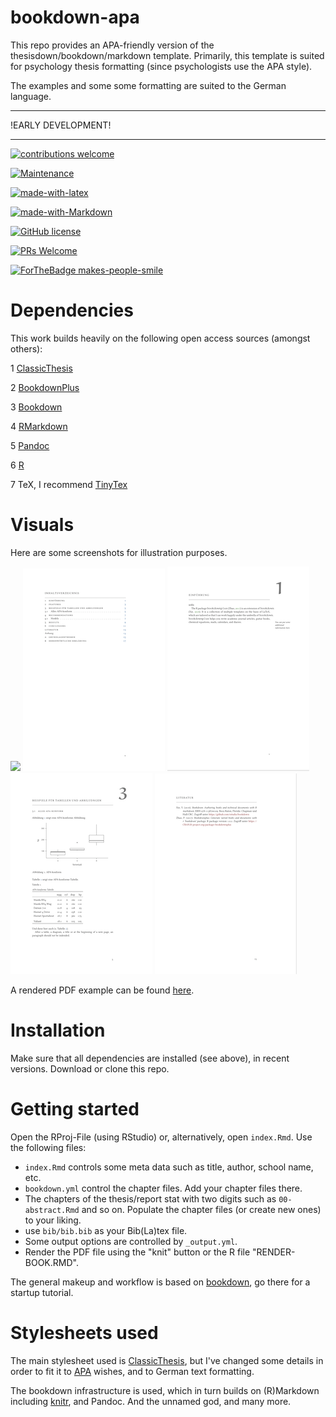 # bookdown-apa
This repo provides an APA-friendly version of the thesisdown/bookdown/markdown template. Primarily, this template is suited for psychology thesis formatting (since psychologists use the APA style).

The examples and some some formatting are suited to the German language.

---

!EARLY DEVELOPMENT!

---



[![contributions welcome](https://img.shields.io/badge/contributions-welcome-brightgreen.svg?style=flat)](https://github.com/dwyl/esta/issues)

[![Maintenance](https://img.shields.io/badge/Maintained%3F-yes-green.svg)](https://GitHub.com/Naereen/StrapDown.js/graphs/commit-activity)

[![made-with-latex](https://img.shields.io/badge/Made%20with-LaTeX-1f425f.svg)](https://www.latex-project.org/)

[![made-with-Markdown](https://img.shields.io/badge/Made%20with-Markdown-1f425f.svg)](http://commonmark.org)

[![GitHub license](https://img.shields.io/github/license/Naereen/StrapDown.js.svg)](https://github.com/Naereen/StrapDown.js/blob/master/LICENSE)

[![PRs Welcome](https://img.shields.io/badge/PRs-welcome-brightgreen.svg?style=flat-square)](http://makeapullrequest.com)

[![ForTheBadge makes-people-smile](http://ForTheBadge.com/images/badges/makes-people-smile.svg)](http://ForTheBadge.com)



# Dependencies


This work builds heavily on the following open access sources (amongst others):


1 [ClassicThesis](https://ctan.org/pkg/classicthesis?lang=en)

2 [BookdownPlus](https://bookdown.org/baydap/bookdownplus/)

3 [Bookdown](https://bookdown.org/yihui/bookdown/)

4 [RMarkdown](https://rmarkdown.rstudio.com/)

5 [Pandoc](https://pandoc.org/)

6 [R](https://cran.r-project.org/)

7 TeX, I recommend [TinyTex](https://yihui.name/tinytex/)



# Visuals

Here are some screenshots for illustration purposes.

![](/images/ex1.pn) ![](/images/ex2.png) ![](/images/ex3.png) ![i](/images/ex4.png) ![](/images/ex5.png)


A rendered PDF example can be found [here](/_book/FOM-Thesis.pdf).








# Installation


Make sure that all dependencies are installed (see above), in recent versions. Download or clone this repo. 



# Getting started

Open the RProj-File (using RStudio) or, alternatively, open `index.Rmd`. Use the following files:

- `index.Rmd` controls some meta data such as title, author, school name, etc.
- `bookdown.yml` control the chapter files. Add your chapter files there.
- The chapters of the thesis/report stat with two digits such as `00-abstract.Rmd` and so on. Populate the chapter files (or create new ones) to your liking.
- use `bib/bib.bib` as your Bib(La)tex file. 
- Some output options are controlled by `_output.yml`.
- Render the PDF file using the "knit" button or the R file "RENDER-BOOK.RMD".



The general makeup and workflow is based on [bookdown](https://bookdown.org/yihui/bookdown/), go there for a startup tutorial.


# Stylesheets used


The main stylesheet used is [ClassicThesis](https://ctan.org/pkg/classicthesis?lang=en), but I've changed some details in order to fit it to [APA](https://www.apa.org/) wishes, and to German text formatting.

The bookdown infrastructure is used, which in turn builds on (R)Markdown including [knitr](https://yihui.name/knitr/), and Pandoc. And the unnamed god, and many more.
